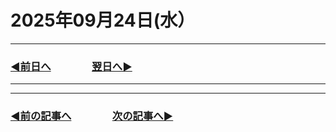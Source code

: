 # 2025年09月24日(水）

---

### [◀️前日へ](https://github.com/yuasys/chatty-journal/blob/main/2025/09/2025-09-23.md)&emsp;&emsp;&emsp;&emsp;[翌日へ▶️](https://github.com/yuasys/chatty-journal/blob/main/2025/09/2025-09-25.md)

---

---

### [◀️前の記事へ](https://github.com/yuasys/chatty-journal/blob/main/2025/09/2025-09-17.md)&emsp;&emsp;&emsp;&emsp;[次の記事へ▶️](https://github.com/yuasys/chatty-journal/blob/main/2025/09/2025-09-29.md)
